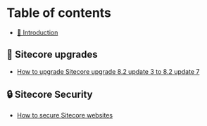 # Table of contents

* [🏡 Introduction](README.md)

## 🧰 Sitecore upgrades

* [How to upgrade Sitecore upgrade 8.2 update 3 to 8.2 update 7](sitecore-upgrades/how-to-upgrade-sitecore-8-2-update-3-to-8-2-update-7.md)

## 🔒 Sitecore Security

* [How to secure Sitecore websites](sitecore-security/how-to-secure-sitecore-websites.md)

